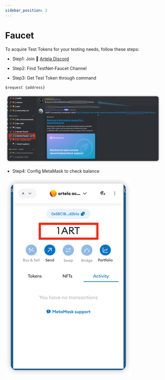 ```yaml
---
sidebar_position: 2
---
```


# Faucet

To acquire Test Tokens for your testing needs, follow these steps:

* Step1: Join 🚰 [Artela Discord ](https://discord.com/invite/artela)

* Step2: Find TestNet-Faucet Channel

* Step3: Get Test Token through command

```shell
$request {address}
```

![img_1.png](img_1.png)

* Step4: Config MetaMask to check balance

![img.png](img.png)

